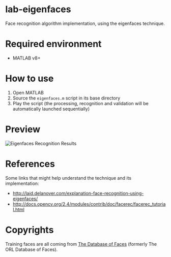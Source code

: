 lab-eigenfaces
==============

Face recognition algorithm implementation, using the eigenfaces technique.

# Required environment

 * MATLAB v8+

# How to use

 1. Open MATLAB
 2. Source the `eigenfaces.m` script in its base directory
 3. Play the script (the processing, recognition and validation will be automatically launched sequentially)

# Preview

![Eigenfaces Recognition Results](https://valeriansaliou.github.io/lab-eigenfaces/images/recognition-results.png)

# References

Some links that might help understand the technique and its implementation:

 * http://laid.delanover.com/explanation-face-recognition-using-eigenfaces/
 * http://docs.opencv.org/2.4/modules/contrib/doc/facerec/facerec_tutorial.html

# Copyrights

Training faces are all coming from [The Database of Faces](http://www.cl.cam.ac.uk/research/dtg/attarchive/facedatabase.html) (formerly The ORL Database of Faces).
